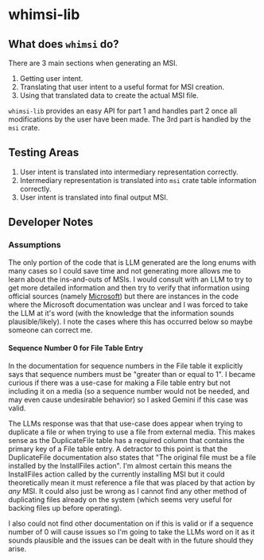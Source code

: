 # whimsi-lib

## What does `whimsi` do?

There are 3 main sections when generating an MSI.

1. Getting user intent.
2. Translating that user intent to a useful format for MSI creation.
3. Using that translated data to create the actual MSI file.

`whimsi-lib` provides an easy API for part 1 and handles part 2 once all
modifications by the user have been made. The 3rd part is handled by the `msi`
crate.


## Testing Areas

1. User intent is translated into intermediary representation correctly.
2. Intermediary representation is translated into `msi` crate table information correctly.
3. User intent is translated into final output MSI.

## Developer Notes

### Assumptions

The only portion of the code that is LLM generated are the long enums with many
cases so I could save time and not generating more allows me to learn about the
ins-and-outs of MSIs. I would consult with an LLM to try to get more detailed
information and then try to verify that information using official sources
(namely [Microsoft](https://learn.microsoft.com/en-us/windows/win32/msi)) but
there are instances in the code where the Microsoft documentation was unclear
and I was forced to take the LLM at it's word (with the knowledge that the
information sounds plausible/likely). I note the cases where this has occurred
below so maybe someone can correct me.

#### Sequence Number 0 for File Table Entry

In the documentation for sequence numbers in the File table it explicitly says
that sequence numbers must be "greater than or equal to 1". I became curious if
there was a use-case for making a File table entry but not including it on a
media (so a sequence number would not be needed, and may even cause undesirable
behavior) so I asked Gemini if this case was valid.

The LLMs response was that that use-case does appear when trying to duplicate a
file or when trying to use a file from external media. This makes sense as the
DuplicateFile table has a required column that contains the primary key of a
File table entry. A detractor to this point is that the DuplicateFile
documentation also states that "The original file must be a file installed by
the InstallFiles action". I'm almost certain this means the InstallFiles action
called by the currently installing MSI but it could theoretically mean it must
reference a file that was placed by that action by *any* MSI. It could also
just be wrong as I cannot find any other method of duplicating files already on
the system (which seems very useful for backing files up before operating).

I also could not find other documentation on if this is valid or if a sequence
number of 0 will cause issues so I'm going to take the LLMs word on it as it
sounds plausible and the issues can be dealt with in the future should they
arise.
